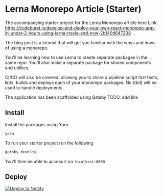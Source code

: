 # Lerna Monorepo Article (Starter)
The accompanying starter project for the Lerna Monorepo article here 
Link: https://codeburst.io/develop-and-deploy-your-own-react-monorepo-app-in-under-2-hours-using-lerna-travis-and-now-2b140d647238

The blog post is a tutorial that will get you familiar with the whys and hows of using a monorepo.

You'll be learning how to use Lerna to create separate packages in the same repo. You'll also make a 
separate package for shared components and utilities.

CI/CD will also be covered, allowing you to share a pipeline script that tests, lints, builds and deploys
each of your monorepo packages. No (tbd) will be used to handle deployments 

The application has been scaffolded using Gatsby TODO: add link
## Install

Install the packages using Yarn
```sh
yarn
```

To run your starter project run the following
```sh
gatsby develop
```

You'll then be able to access it on `localhost:8000`

## Deploy

[![Deploy to Netlify](https://www.netlify.com/img/deploy/button.svg)](https://app.netlify.com/start/deploy?repository=https://github.com/gatsbyjs/gatsby-starter-default)

